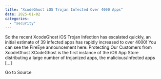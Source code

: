 ```yaml
---
title: "XcodeGhost iOS Trojan Infected Over 4000 Apps"
date: 2025-01-02
categories: 
  - "security"
---
```


So the recent XcodeGhost iOS Trojan Infection has escalated quickly, an initial estimate of 39 infected apps has rapidly increased to over 4000! You can see the FireEye announcement here: Protecting Our Customers from XcodeGhost XCodeGhost is the first instance of the iOS App Store distributing a large number of trojanized apps, the malicious/infected apps \[…\]

Go to Source
